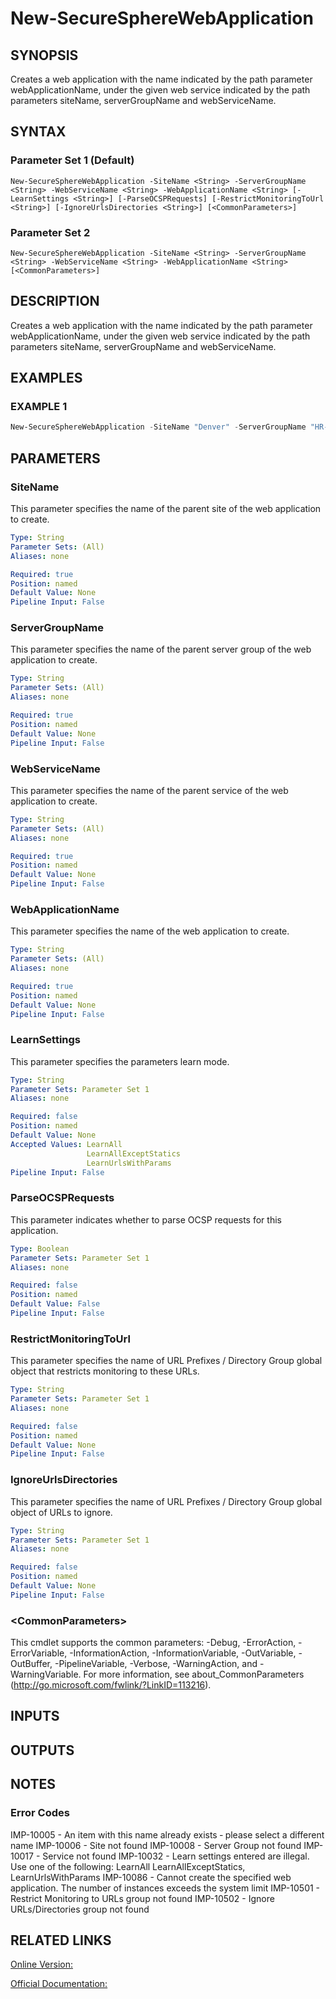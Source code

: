 ﻿# New-SecureSphereWebApplication

## SYNOPSIS
Creates a web application with the name indicated by the path parameter webApplicationName, under the given web service indicated by the path parameters siteName, serverGroupName and webServiceName.

## SYNTAX

### Parameter Set 1 (Default)
```
New-SecureSphereWebApplication -SiteName <String> -ServerGroupName <String> -WebServiceName <String> -WebApplicationName <String> [-LearnSettings <String>] [-ParseOCSPRequests] [-RestrictMonitoringToUrl <String>] [-IgnoreUrlsDirectories <String>] [<CommonParameters>]
```

### Parameter Set 2
```
New-SecureSphereWebApplication -SiteName <String> -ServerGroupName <String> -WebServiceName <String> -WebApplicationName <String> [<CommonParameters>]
```

## DESCRIPTION
Creates a web application with the name indicated by the path parameter webApplicationName, under the given web service indicated by the path parameters siteName, serverGroupName and webServiceName.

## EXAMPLES

### EXAMPLE 1

```powershell
New-SecureSphereWebApplication -SiteName "Denver" -ServerGroupName "HR-Prod" -WebServiceName "ODS-WebService" -WebApplicationName "Official-Website" -LearnSettings "LearnAll" -ParseOCSPRequests $true
```

## PARAMETERS

### SiteName
This parameter specifies the name of the parent site of the web application to create.

```yaml
Type: String
Parameter Sets: (All)
Aliases: none

Required: true
Position: named
Default Value: None
Pipeline Input: False
```

### ServerGroupName
This parameter specifies the name of the parent server group of the web application to create.

```yaml
Type: String
Parameter Sets: (All)
Aliases: none

Required: true
Position: named
Default Value: None
Pipeline Input: False
```

### WebServiceName
This parameter specifies the name of the parent service of the web application to create.

```yaml
Type: String
Parameter Sets: (All)
Aliases: none

Required: true
Position: named
Default Value: None
Pipeline Input: False
```

### WebApplicationName
This parameter specifies the name of the web application to create.

```yaml
Type: String
Parameter Sets: (All)
Aliases: none

Required: true
Position: named
Default Value: None
Pipeline Input: False
```

### LearnSettings
This parameter specifies the parameters learn mode.

```yaml
Type: String
Parameter Sets: Parameter Set 1
Aliases: none

Required: false
Position: named
Default Value: None
Accepted Values: LearnAll
                 LearnAllExceptStatics
                 LearnUrlsWithParams
Pipeline Input: False
```

### ParseOCSPRequests
This parameter indicates whether to parse OCSP requests for this application.

```yaml
Type: Boolean
Parameter Sets: Parameter Set 1
Aliases: none

Required: false
Position: named
Default Value: False
Pipeline Input: False
```

### RestrictMonitoringToUrl
This parameter specifies the name of URL Prefixes / Directory Group global object that restricts monitoring to these URLs.

```yaml
Type: String
Parameter Sets: Parameter Set 1
Aliases: none

Required: false
Position: named
Default Value: None
Pipeline Input: False
```

### IgnoreUrlsDirectories
This parameter specifies the name of URL Prefixes / Directory Group global object of URLs to ignore.

```yaml
Type: String
Parameter Sets: Parameter Set 1
Aliases: none

Required: false
Position: named
Default Value: None
Pipeline Input: False
```

### \<CommonParameters\>
This cmdlet supports the common parameters: -Debug, -ErrorAction, -ErrorVariable, -InformationAction, -InformationVariable, -OutVariable, -OutBuffer, -PipelineVariable, -Verbose, -WarningAction, and -WarningVariable. For more information, see about_CommonParameters (http://go.microsoft.com/fwlink/?LinkID=113216).

## INPUTS

## OUTPUTS

## NOTES

### Error Codes
IMP-10005 - An item with this name already exists ‐ please select a different name
IMP-10006 - Site not found
IMP-10008 - Server Group not found
IMP-10017 - Service not found
IMP-10032 - Learn settings entered are illegal. Use one of the following: LearnAll LearnAllExceptStatics, LearnUrlsWithParams
IMP-10086 - Cannot create the specified web application. The number of instances exceeds the system limit
IMP-10501 - Restrict Monitoring to URLs group not found
IMP-10502 - Ignore URLs/Directories group not found

## RELATED LINKS

[Online Version:](https://github.com/akshinmustafayev/SecureSpherePS/tree/master/Documentation)

[Official Documentation:](https://docs.imperva.com/bundle/v13.6-api-reference-guide/page/61866.htm)



